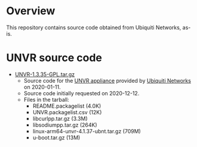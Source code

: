 # Overview

This repository contains source code obtained from Ubiquiti Networks, as-is.

# UNVR source code

* [UNVR-1.3.35-GPL.tar.gz](UNVR-1.3.35-GPL.tar.gz)
    * Source code for the [UNVR appliance](https://store.ui.com/collections/unifi-protect-nvr/products/unifi-protect-nvr) provided by [Ubiquiti Networks](mailto:opensource-requests@ui.com) on 2020-01-11.
    * Source code initially requested on 2020-12-12.
    * Files in the tarball:
        * README.packagelist (4.0K)
        * UNVR.packagelist.csv (12K)
        * libcurlpp.tar.gz (3.3M)
        * libsodiumpp.tar.gz (264K)
        * linux-arm64-unvr-4.1.37-ubnt.tar.gz (709M)
        * u-boot.tar.gz (13M)
